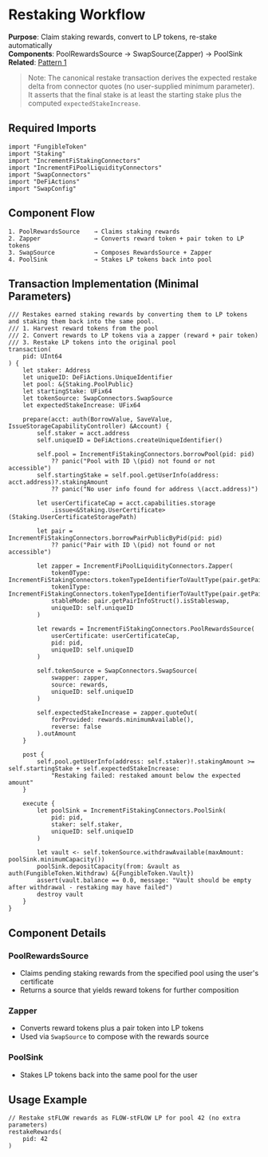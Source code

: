 # Restaking Workflow

**Purpose**: Claim staking rewards, convert to LP tokens, re-stake automatically  
**Components**: PoolRewardsSource → SwapSource(Zapper) → PoolSink  
**Related**: [Pattern 1](../patterns.md#pattern-1-restaking-workflow)

> Note: The canonical restake transaction derives the expected restake delta from connector quotes (no user-supplied minimum parameter). It asserts that the final stake is at least the starting stake plus the computed `expectedStakeIncrease`.

## Required Imports
```cadence
import "FungibleToken"
import "Staking"
import "IncrementFiStakingConnectors"
import "IncrementFiPoolLiquidityConnectors"
import "SwapConnectors"
import "DeFiActions"
import "SwapConfig"
```

## Component Flow
```
1. PoolRewardsSource    → Claims staking rewards
2. Zapper               → Converts reward token + pair token to LP tokens
3. SwapSource           → Composes RewardsSource + Zapper
4. PoolSink             → Stakes LP tokens back into pool
```

## Transaction Implementation (Minimal Parameters)
```cadence
/// Restakes earned staking rewards by converting them to LP tokens and staking them back into the same pool.
/// 1. Harvest reward tokens from the pool
/// 2. Convert rewards to LP tokens via a zapper (reward + pair token)
/// 3. Restake LP tokens into the original pool
transaction(
    pid: UInt64
) {
    let staker: Address
    let uniqueID: DeFiActions.UniqueIdentifier
    let pool: &{Staking.PoolPublic}
    let startingStake: UFix64
    let tokenSource: SwapConnectors.SwapSource
    let expectedStakeIncrease: UFix64

    prepare(acct: auth(BorrowValue, SaveValue, IssueStorageCapabilityController) &Account) {
        self.staker = acct.address
        self.uniqueID = DeFiActions.createUniqueIdentifier()

        self.pool = IncrementFiStakingConnectors.borrowPool(pid: pid)
            ?? panic("Pool with ID \(pid) not found or not accessible")
        self.startingStake = self.pool.getUserInfo(address: acct.address)?.stakingAmount
            ?? panic("No user info found for address \(acct.address)")

        let userCertificateCap = acct.capabilities.storage
            .issue<&Staking.UserCertificate>(Staking.UserCertificateStoragePath)

        let pair = IncrementFiStakingConnectors.borrowPairPublicByPid(pid: pid)
            ?? panic("Pair with ID \(pid) not found or not accessible")

        let zapper = IncrementFiPoolLiquidityConnectors.Zapper(
            token0Type: IncrementFiStakingConnectors.tokenTypeIdentifierToVaultType(pair.getPairInfoStruct().token0Key),
            token1Type: IncrementFiStakingConnectors.tokenTypeIdentifierToVaultType(pair.getPairInfoStruct().token1Key),
            stableMode: pair.getPairInfoStruct().isStableswap,
            uniqueID: self.uniqueID
        )

        let rewards = IncrementFiStakingConnectors.PoolRewardsSource(
            userCertificate: userCertificateCap,
            pid: pid,
            uniqueID: self.uniqueID
        )

        self.tokenSource = SwapConnectors.SwapSource(
            swapper: zapper,
            source: rewards,
            uniqueID: self.uniqueID
        )

        self.expectedStakeIncrease = zapper.quoteOut(
            forProvided: rewards.minimumAvailable(),
            reverse: false
        ).outAmount
    }

    post {
        self.pool.getUserInfo(address: self.staker)!.stakingAmount >= self.startingStake + self.expectedStakeIncrease:
            "Restaking failed: restaked amount below the expected amount"
    }

    execute {
        let poolSink = IncrementFiStakingConnectors.PoolSink(
            pid: pid,
            staker: self.staker,
            uniqueID: self.uniqueID
        )

        let vault <- self.tokenSource.withdrawAvailable(maxAmount: poolSink.minimumCapacity())
        poolSink.depositCapacity(from: &vault as auth(FungibleToken.Withdraw) &{FungibleToken.Vault})
        assert(vault.balance == 0.0, message: "Vault should be empty after withdrawal - restaking may have failed")
        destroy vault
    }
}
```

## Component Details

### PoolRewardsSource
- Claims pending staking rewards from the specified pool using the user's certificate
- Returns a source that yields reward tokens for further composition

### Zapper
- Converts reward tokens plus a pair token into LP tokens
- Used via `SwapSource` to compose with the rewards source

### PoolSink
- Stakes LP tokens back into the same pool for the user

## Usage Example
```cadence
// Restake stFLOW rewards as FLOW-stFLOW LP for pool 42 (no extra parameters)
restakeRewards(
    pid: 42
)
```
